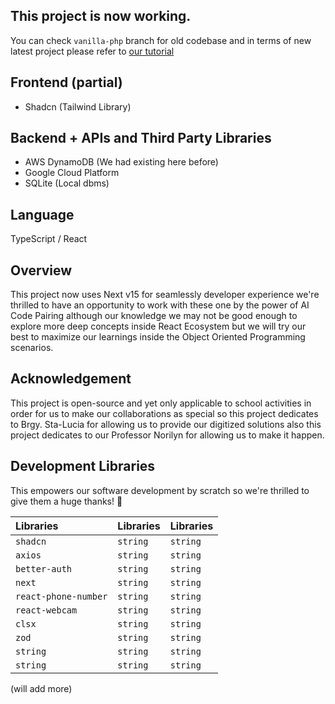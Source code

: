 ## This project is now working.

You can check `vanilla-php` branch for old codebase and in terms of new latest project please refer to [our tutorial](./TUTS.md)

## Frontend (partial)

- Shadcn (Tailwind Library)

## Backend + APIs and Third Party Libraries

- AWS DynamoDB (We had existing here before)
- Google Cloud Platform
- SQLite (Local dbms)

## Language
TypeScript / React

## Overview

This project now uses Next v15 for seamlessly developer experience we're thrilled to have an opportunity to work with these one by the power of AI Code Pairing although our knowledge we may not be good enough to explore more deep concepts inside React Ecosystem but we will try our best to maximize our learnings inside the Object Oriented Programming scenarios.

## Acknowledgement

This project is open-source and yet only applicable to school activities in order for us to make our collaborations as special so this project dedicates to Brgy. Sta-Lucia for allowing us to provide our digitized solutions also this project dedicates to our Professor Norilyn for allowing us to make it happen.

## Development Libraries

This empowers our software development by scratch so we're thrilled to give them a huge thanks! 🌟

| Libraries | Libraries| Libraries|
| :-------- | :------- | :------- |
| `shadcn` | `string` | `string` |
| `axios` | `string` | `string` |
| `better-auth` | `string` | `string` |
| `next` | `string` | `string` |
| `react-phone-number` | `string` | `string` |
| `react-webcam` | `string` | `string` |
| `clsx` | `string` | `string` |
| `zod` | `string` | `string` |
| `string` | `string` | `string` |
| `string` | `string` | `string` |

(will add more)
